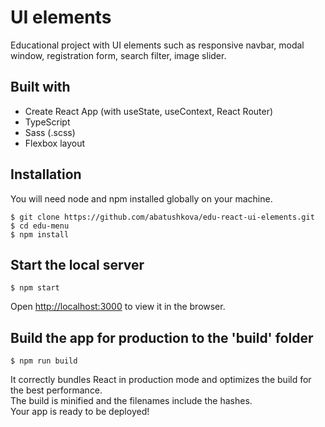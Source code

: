# UI elements
Educational project with UI elements such as responsive navbar, modal window, registration form, search filter, image slider.  

## Built with
- Create React App (with useState, useContext, React Router)
- TypeScript
- Sass (.scss)
- Flexbox layout

## Installation
You will need node and npm installed globally on your machine.
```
$ git clone https://github.com/abatushkova/edu-react-ui-elements.git
$ cd edu-menu
$ npm install
```

## Start the local server
```
$ npm start
```
Open [http://localhost:3000](http://localhost:3000) to view it in the browser.

## Build the app for production to the 'build' folder
```
$ npm run build
```
It correctly bundles React in production mode and optimizes the build for the best performance.  
The build is minified and the filenames include the hashes.  
Your app is ready to be deployed!
